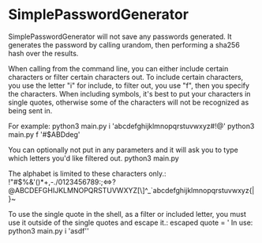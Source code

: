 # SimplePasswordGenerator

SimplePasswordGenerator will not save any passwords generated.
It generates the password by calling urandom, then performing a sha256 hash over the results.

When calling from the command line, you can either include certain characters or filter certain characters out.
To include certain characters, you use the letter "i" for include, to filter out, you use "f", then you specify the characters.
When including symbols, it's best to put your characters in single quotes, otherwise some of the characters will not be recognized as being sent in.

For example:
python3 main.py i 'abcdefghijklmnopqrstuvwxyz#!@'
python3 main.py f '#$ABDdeg'

You can optionally not put in any parameters and it will ask you to type which letters you'd like filtered out.
python3 main.py

The alphabet is limited to these characters only.:
!"#$%&\'()*+,-./0123456789:;<=>?@ABCDEFGHIJKLMNOPQRSTUVWXYZ[\\]^_`abcdefghijklmnopqrstuvwxyz{|}~

To use the single quote in the shell, as a filter or included letter, you must use it outside of the single quotes and escape it.:
escaped quote = \'
In use:
python3 main.py i 'asdf'\'

